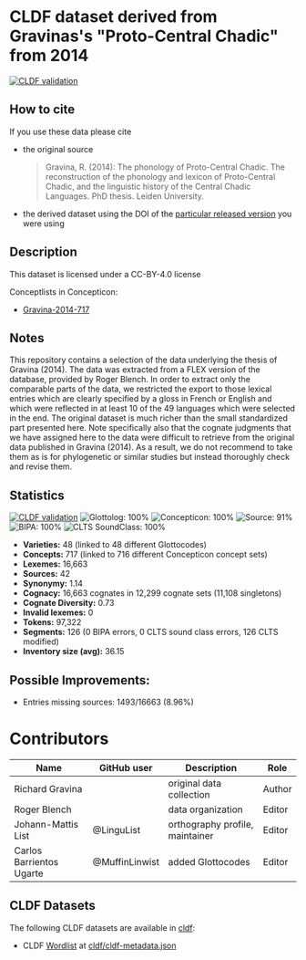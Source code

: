 # CLDF dataset derived from Gravinas's "Proto-Central Chadic" from 2014

[![CLDF validation](https://github.com/lexibank/gravinachadic/workflows/CLDF-validation/badge.svg)](https://github.com/lexibank/gravinachadic/actions?query=workflow%3ACLDF-validation)

## How to cite

If you use these data please cite
- the original source
  > Gravina, R. (2014): The phonology of Proto-Central Chadic. The reconstruction of the phonology and lexicon of Proto-Central Chadic, and the linguistic history of the Central Chadic Languages. PhD thesis. Leiden University.
- the derived dataset using the DOI of the [particular released version](../../releases/) you were using

## Description


This dataset is licensed under a CC-BY-4.0 license


Conceptlists in Concepticon:
- [Gravina-2014-717](https://concepticon.clld.org/contributions/Gravina-2014-717)
## Notes

This repository contains a selection of the data underlying the thesis of Gravina (2014). The data was extracted from a FLEX version of the database, provided by Roger Blench. In order to extract only the comparable parts of the data, we restricted the export to those lexical entries which are clearly specified by a gloss in French or English and which were reflected in at least 10 of the 49 languages which were selected in the end. The original dataset is much richer than the small standardized part presented here. Note specifically also that the cognate judgments that we  have assigned here to the data were difficult to retrieve from the original data published in Gravina (2014). As a result, we do not recommend to take them as is for phylogenetic or similar studies but instead thoroughly check and revise them.



## Statistics


[![CLDF validation](https://github.com/lexibank/gravinachadic/workflows/CLDF-validation/badge.svg)](https://github.com/lexibank/gravinachadic/actions?query=workflow%3ACLDF-validation)
![Glottolog: 100%](https://img.shields.io/badge/Glottolog-100%25-brightgreen.svg "Glottolog: 100%")
![Concepticon: 100%](https://img.shields.io/badge/Concepticon-100%25-brightgreen.svg "Concepticon: 100%")
![Source: 91%](https://img.shields.io/badge/Source-91%25-green.svg "Source: 91%")
![BIPA: 100%](https://img.shields.io/badge/BIPA-100%25-brightgreen.svg "BIPA: 100%")
![CLTS SoundClass: 100%](https://img.shields.io/badge/CLTS%20SoundClass-100%25-brightgreen.svg "CLTS SoundClass: 100%")

- **Varieties:** 48 (linked to 48 different Glottocodes)
- **Concepts:** 717 (linked to 716 different Concepticon concept sets)
- **Lexemes:** 16,663
- **Sources:** 42
- **Synonymy:** 1.14
- **Cognacy:** 16,663 cognates in 12,299 cognate sets (11,108 singletons)
- **Cognate Diversity:** 0.73
- **Invalid lexemes:** 0
- **Tokens:** 97,322
- **Segments:** 126 (0 BIPA errors, 0 CLTS sound class errors, 126 CLTS modified)
- **Inventory size (avg):** 36.15

## Possible Improvements:



- Entries missing sources: 1493/16663 (8.96%)

# Contributors

Name | GitHub user | Description | Role |
--- | --- | --- | --- |
Richard Gravina | | original data collection | Author
Roger Blench | | data organization | Editor
Johann-Mattis List | @LinguList| orthography profile, maintainer | Editor
Carlos Barrientos Ugarte | @MuffinLinwist | added Glottocodes | Editor




## CLDF Datasets

The following CLDF datasets are available in [cldf](cldf):

- CLDF [Wordlist](https://github.com/cldf/cldf/tree/master/modules/Wordlist) at [cldf/cldf-metadata.json](cldf/cldf-metadata.json)